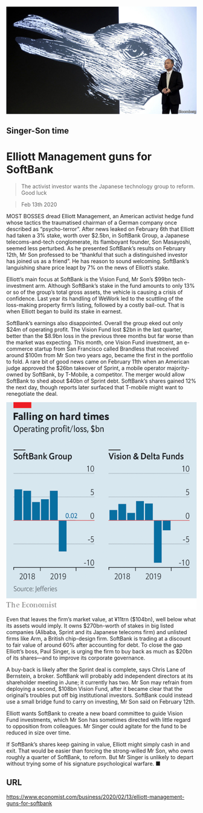 ![](./images/20200215_WBP501.jpg)

## Singer-Son time

# Elliott Management guns for SoftBank

> The activist investor wants the Japanese technology group to reform. Good luck

> Feb 13th 2020

MOST BOSSES dread Elliott Management, an American activist hedge fund whose tactics the traumatised chairman of a German company once described as “psycho-terror”. After news leaked on February 6th that Elliott had taken a 3% stake, worth over $2.5bn, in SoftBank Group, a Japanese telecoms-and-tech conglomerate, its flamboyant founder, Son Masayoshi, seemed less perturbed. As he presented SoftBank’s results on February 12th, Mr Son professed to be “thankful that such a distinguished investor has joined us as a friend”. He has reason to sound welcoming. SoftBank’s languishing share price leapt by 7% on the news of Elliott’s stake.

Elliott’s main focus at SoftBank is the Vision Fund, Mr Son’s $99bn tech-investment arm. Although SoftBank’s stake in the fund amounts to only 13% or so of the group’s total gross assets, the vehicle is causing a crisis of confidence. Last year its handling of WeWork led to the scuttling of the loss-making property firm’s listing, followed by a costly bail-out. That is when Elliott began to build its stake in earnest.

SoftBank’s earnings also disappointed. Overall the group eked out only $24m of operating profit. The Vision Fund lost $2bn in the last quarter, better than the $8.9bn loss in the previous three months but far worse than the market was expecting. This month, one Vision Fund investment, an e-commerce startup from San Francisco called Brandless that received around $100m from Mr Son two years ago, became the first in the portfolio to fold. A rare bit of good news came on February 11th when an American judge approved the $26bn takeover of Sprint, a mobile operator majority-owned by SoftBank, by T-Mobile, a competitor. The merger would allow SoftBank to shed about $40bn of Sprint debt. SoftBank’s shares gained 12% the next day, though reports later surfaced that T-mobile might want to renegotiate the deal.

![](./images/20200215_WBC170.png)

Even that leaves the firm’s market value, at ¥11trn ($104bn), well below what its assets would imply. It owns $270bn-worth of stakes in big listed companies (Alibaba, Sprint and its Japanese telecoms firm) and unlisted firms like Arm, a British chip-design firm. SoftBank is trading at a discount to fair value of around 60% after accounting for debt. To close the gap Elliott’s boss, Paul Singer, is urging the firm to buy back as much as $20bn of its shares—and to improve its corporate governance.

A buy-back is likely after the Sprint deal is complete, says Chris Lane of Bernstein, a broker. SoftBank will probably add independent directors at its shareholder meeting in June; it currently has two. Mr Son may refrain from deploying a second, $108bn Vision Fund, after it became clear that the original’s troubles put off big institutional investors. SoftBank could instead use a small bridge fund to carry on investing, Mr Son said on February 12th.

Elliott wants SoftBank to create a new board committee to guide Vision Fund investments, which Mr Son has sometimes directed with little regard to opposition from colleagues. Mr Singer could agitate for the fund to be reduced in size over time.

If SoftBank’s shares keep gaining in value, Elliott might simply cash in and exit. That would be easier than forcing the strong-willed Mr Son, who owns roughly a quarter of SoftBank, to reform. But Mr Singer is unlikely to depart without trying some of his signature psychological warfare. ■

## URL

https://www.economist.com/business/2020/02/13/elliott-management-guns-for-softbank
